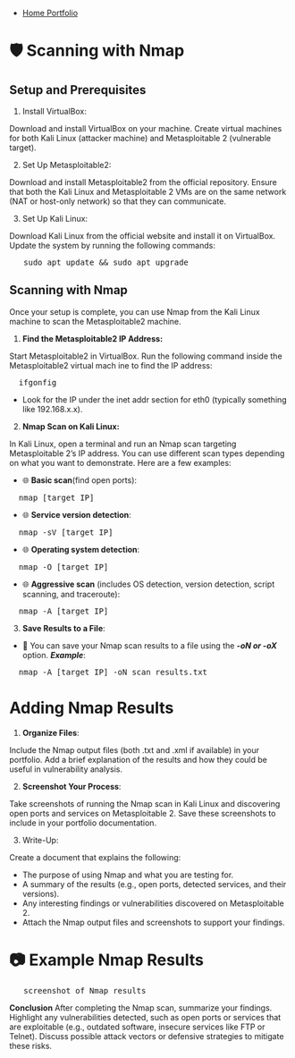 - <a href="https://github.com/rafa0c">Home Portfolio</a>

# 🛡️ Scanning with Nmap

## Setup and Prerequisites

1. Install VirtualBox:

Download and install VirtualBox on your machine.
Create virtual machines for both Kali Linux (attacker machine) and Metasploitable 2 (vulnerable target).

2. Set Up Metasploitable2:

Download and install Metasploitable2 from the official repository.
Ensure that both the Kali Linux and Metasploitable 2 VMs are on the same network (NAT or host-only network) so that they can communicate.

3. Set Up Kali Linux:

Download Kali Linux from the official website and install it on VirtualBox.
Update the system by running the following commands:

<pre>   sudo apt update && sudo apt upgrade  </pre>

## Scanning with Nmap
Once your setup is complete, you can use Nmap from the Kali Linux machine to scan the Metasploitable2 machine.

1. **Find the Metasploitable2 IP Address:**

Start Metasploitable2 in VirtualBox.
Run the following command inside the Metasploitable2 virtual mach ine to find the IP address:

<pre>  ifgonfig  </pre>

- Look for the IP under the inet addr section for eth0 (typically something like 192.168.x.x).

2. **Nmap Scan on Kali Linux:**

In Kali Linux, open a terminal and run an Nmap scan targeting Metasploitable 2’s IP address. You can use different scan types depending on what you want to demonstrate.
Here are a few examples:

- 🌐 **Basic scan**(find open ports):

<pre>  nmap [target IP]  </pre>

- 🌐 **Service version detection**:

<pre>  nmap -sV [target IP]  </pre>

- 🌐 **Operating system detection**:

<pre>  nmap -O [target IP]  </pre>

- 🌐 **Aggressive scan** (includes OS detection, version detection, script scanning, and traceroute):

<pre>  nmap -A [target IP] </pre>

3. **Save Results to a File**:

 - 💾 You can save your Nmap scan results to a file using the **_-oN or -oX_** option.
**_Example_**: 

<pre>  nmap -A [target IP] -oN scan_results.txt </pre>

#  Adding Nmap Results
1. **Organize Files**:

Include the Nmap output files (both .txt and .xml if available) in your portfolio.
Add a brief explanation of the results and how they could be useful in vulnerability analysis.

2. **Screenshot Your Process**:

Take screenshots of running the Nmap scan in Kali Linux and discovering open ports and services on Metasploitable 2.
Save these screenshots to include in your portfolio documentation.

3. Write-Up:

Create a document that explains the following:

- The purpose of using Nmap and what you are testing for.
- A summary of the results (e.g., open ports, detected services, and their versions).
- Any interesting findings or vulnerabilities discovered on Metasploitable 2.
- Attach the Nmap output files and screenshots to support your findings.

# 📷  Example Nmap Results 

<pre>  _screenshot of Nmap results_ </pre>

**Conclusion**
After completing the Nmap scan, summarize your findings.
Highlight any vulnerabilities detected, such as open ports or services that are exploitable (e.g., outdated software, insecure services like FTP or Telnet).
Discuss possible attack vectors or defensive strategies to mitigate these risks.





  




  








